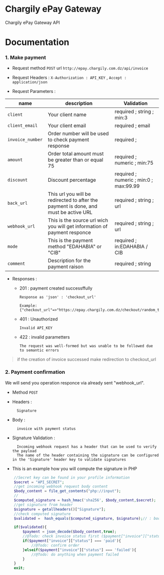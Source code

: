 # Chargily ePay Gateway

Chargily ePay Gateway API

# Documentation

### 1. Make payment

- Request method ```POST``` url ```http://epay.chargily.com.dz/api/invoice```

- Request Headers :
        ```X-Authorization : API_KEY``` , ```Accept : application/json```

- Request Parameters :

| name                          |  description                                                                                          | Validation                                |
|-------------------------------|-------------------------------------------------------------------------------------------------------|-------------------------------------------|
|  ```client ```                | Your client name                                                                                      |   required ; string ; min:3               |
|  ```client_email ```          | Your client email                                                                                     |   required ; email                        |
|  ```invoice_number ```        | Order number will be used to check payment response                                                   |   required ;                              |
|  ```amount ```                | Order total amount must be greater than or equal 75                                                   |   required ; numeric ; min:75             |
|  ```discount ```              | Discount percentage                                                                                   |   required ; numeric ; min:0 ; max:99.99  |
|  ```back_url ```              | This url you will be redirected to after the payment is done, and must be active URL                  |   required ; string  ; url                |
|  ```webhook_url```            | This is the source url wich you will get information of payment responce                              |   required ; string  ; url                |
|  ```mode ```                  | This is the payment method "EDAHABIA" or "CIB"                                                        |   required ; in:EDAHABIA / CIB            |
|  ```comment ```               | Description for the payment raison                                                                    |   required ; string                       |

- Responses :

    -   201 : payment created successffully

            Response as 'json' : 'checkout_url'

            Example: {"checkout_url"=>"https://epay.chargily.com.dz/checkout/random_token_here"}

    -   401 : Unauthorized

            Invalid API_KEY

    -   422 : invalid parametters

            The request was well-formed but was unable to be followed due to semantic errors

> if the creation of invoice successed make redirection to checkout_url

### 2. Payment confirmation

We will send you operation responce via already sent "webhook_url".

- Method ```POST```

- Headers :

        Signature

- Body :

        invoice with payment status

- Signature Validation :

        Incoming webhook request has a header that can be used to verify the payload
        The name of the header containing the signature can be configured in the 'Signature' header key to validate signatures

- This is an example how you will compute the signature in PHP

```php
    //Secret key can be found in your profile information
    $secret = "API_SECRET";
    //get incoming webhook request body content
    $body_content = file_get_contents("php://input");
    //
    $computed_signature = hash_hmac('sha256', $body_content,$secret);
    //get signature from header
    $signature = getallheaders()["Signature"];
    //check computed signature
    $validated =  hash_equals($computed_signature, $signature);// : bool

    if($validated){
        $payment = json_decode($body_content,true);
        //@Todo: check invoice status first ($payment["invoice"]["status"] === 'paid')
        if($payment["invoice"]["status"] === 'paid'){
            //@Todo: confirm order
        }elseif($payment["invoice"]["status"] === 'failed'){
            //@Todo: do anything when payment failed
        }
    }
    exit;
```

